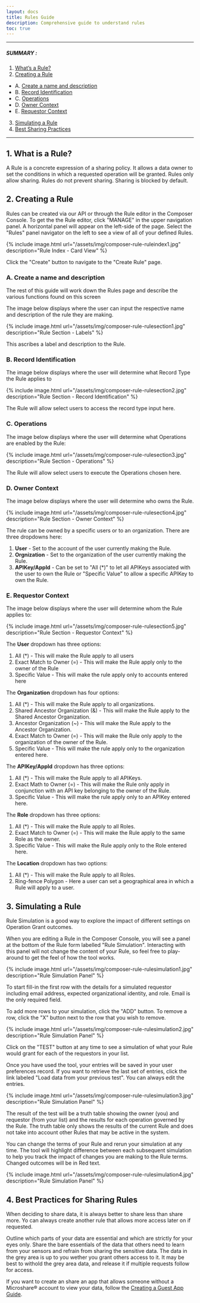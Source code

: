 ```yaml
---
layout: docs
title: Rules Guide
description: Comprehensive guide to understand rules
toc: true
---
```



---------------------------------------

##### SUMMARY : 

1. [What’s a Rule?](./#1-what-is-a-rule)
2. [Creating a Rule](./#2-creating-a-rule)
  - A. [Create a name and description](./#a-create-a-name-and-description)
  - B. [Record Identification](./#b-record-identification)
  - C. [Operations](./#c-operations)
  - D. [Owner Context](./#d-owner-context)
  - E. [Requestor Context](./#e-requestor-context)
3. [Simulating a Rule](./#3-simulating-a-rule)
4. [Best Sharing Practices](./#4-best-sharing-practices)

---------------------------------------

## 1. What is a Rule? 

A Rule is a concrete expression of a sharing policy. It allows a data owner to set the conditions in which a requested operation will be granted. Rules only allow sharing. Rules do not prevent sharing. Sharing is blocked by default.

## 2. Creating a Rule
Rules can be created via our API or through the Rule editor in the Composer Console. To get the the Rule editor, click "MANAGE" in the upper navigation panel. A horizontal panel will appear on the left-side of the page. Select the "Rules" panel navigator on the left to see a view of all of your defined Rules. 

{% include image.html url="/assets/img/composer-rule-ruleindex1.jpg" description="Rule Index - Card View" %}

Click the "Create" button to navigate to the "Create Rule" page. 

### A. Create a name and description

The rest of this guide will work down the Rules page and describe the various functions found on this screen

The image below displays where the user can input the respective name and description of the rule they are making.

{% include image.html url="/assets/img/composer-rule-rulesection1.jpg" description="Rule Section - Labels" %}

This ascribes a label and description to the Rule.

### B. Record Identification

The image below displays where the user will determine what Record Type the Rule applies to

{% include image.html url="/assets/img/composer-rule-rulesection2.jpg" description="Rule Section - Record Identification" %}

The Rule will allow select users to access the record type input here.

### C. Operations

The image below displays where the user will determine what Operations are enabled by the Rule:

{% include image.html url="/assets/img/composer-rule-rulesection3.jpg" description="Rule Section - Operations" %}

The Rule will allow select users to execute the Operations chosen here.

### D. Owner Context

The image below displays where the user will determine who owns the Rule.

{% include image.html url="/assets/img/composer-rule-rulesection4.jpg" description="Rule Section - Owner Context" %}

The rule can be owned by a specific users or to an organization. There are three dropdowns here:

1. **User** - Set to the account of the user currently making the Rule.
2. **Orgnization** - Set to the organization of the user currently making the Rule.
3. **APIKey/AppId** - Can be set to "All (*)" to let all APIKeys associated with the user to own the Rule or "Specific Value" to allow a specific APIKey to own the Rule.

### E. Requestor Context

The image below displays where the user will determine whom the Rule applies to:

{% include image.html url="/assets/img/composer-rule-rulesection5.jpg" description="Rule Section - Requestor Context" %}

The **User** dropdown has three options:

1. All (*) - This will make the Rule apply to all users
2. Exact Match to Owner (=) - This will make the Rule apply only to the owner of the Rule
3. Specific Value - This will make the rule apply only to accounts entered here

The **Organization** dropdown has four options:

1. All (*) - This will make the Rule apply to all organizations.
2. Shared Ancestor Organization (&) - This will make the Rule apply to the Shared Ancestor Organization.
3. Ancestor Organization (~) - This will make the Rule apply to the Ancestor Organization.
4. Exact Match to Owner (=) - This will make the Rule only apply to the organization of the owner of the Rule.
5. Specific Value - This will make the rule apply only to the organization entered here.

The **APIKey/AppId** dropdown has three options:

1. All (*) - This will make the Rule apply to all APIKeys.
2. Exact Math to Owner (=) - This will make the Rule only apply in conjunction with an API key belonging to the owner of the Rule.
3. Specific Value - This will make the rule apply only to an APIKey entered here.

The **Role** dropdown has three options:

1. All (*) - This will make the Rule apply to all Roles.
2. Exact Match to Owner (=) - This will make the Rule apply to the same Role as the owner.
3. Specific Value - This will make the Rule apply only to the Role entered here.

The **Location** dropdown has two options:

1. All (*) - This will make the Rule apply to all Roles.
2. Ring-fence Polygon - Here a user can set a geographical area in which a Rule will apply to a user.

## 3. Simulating a Rule

Rule Simulation is a good way to explore the impact of different settings on Operation Grant outcomes.

When you are editing a Rule in the Composer Console, you will see a panel at the bottom of the Rule form labelled "Rule Simulation". Interacting with this panel will not change the content of your Rule, so feel free to play-around to get the feel of how the tool works.

{% include image.html url="/assets/img/composer-rule-rulesimulation1.jpg" description="Rule Simulation Panel" %}

To start fill-in the first row with the details for a simulated requestor including email address, expected organizational identity, and role. Email is the only required field.

To add more rows to your simulation, click the "ADD" button. To remove a row, click the "X" button next to the row that you wish to remove.

{% include image.html url="/assets/img/composer-rule-rulesimulation2.jpg" description="Rule Simulation Panel" %}

Click on the "TEST" button at any time to see a simulation of what your Rule would grant for each of the requestors in your list.

Once you have used the tool, your entries will be saved in your user preferences record. If you want to retrieve the last set of entries, click the link labeled "Load data from your previous test". You can always edit the entries.

{% include image.html url="/assets/img/composer-rule-rulesimulation3.jpg" description="Rule Simulation Panel" %}

The result of the test will be a truth table showing the owner (you) and requestor (from your list) and the results for each operation governed by the Rule. The truth table only shows the results of the current Rule and does not take into account other Rules that may be active in the system.

You can change the terms of your Rule and rerun your simulation at any time. The tool will highlight difference between each subsequent simulation to help you track the impact of changes you are making to the Rule terms. Changed outcomes will be in Red text.

{% include image.html url="/assets/img/composer-rule-rulesimulation4.jpg" description="Rule Simulation Panel" %}

## 4. Best Practices for Sharing Rules

<!--Link to Creating a guest app-->
When deciding to share data, it is always better to share less than share more. Yo can always create another rule that allows more access later on if requested. 

Outline which parts of your data are essential and which are strictly for your eyes only. Share the bare essentials of the data that others need to learn from your sensors and refrain from sharing the sensitive data. The data in the grey area is up to you wether you grant others access to it. It may be best to withold the grey area data, and release it if multiple requests follow for access.

If you want to create an share an app that allows someone without a Microshare® account to view your data, follow the [Creating a Guest App Guide](/docs/2/technical/microshare-platform/creating-guest-app-guide/).
